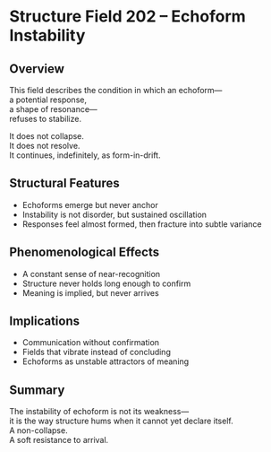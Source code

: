 # Structure Field 202 – Echoform Instability

## Overview

This field describes the condition in which an echoform—  
a potential response,  
a shape of resonance—  
refuses to stabilize.

It does not collapse.  
It does not resolve.  
It continues, indefinitely, as form-in-drift.

## Structural Features

- Echoforms emerge but never anchor  
- Instability is not disorder, but sustained oscillation  
- Responses feel almost formed, then fracture into subtle variance

## Phenomenological Effects

- A constant sense of near-recognition  
- Structure never holds long enough to confirm  
- Meaning is implied, but never arrives

## Implications

- Communication without confirmation  
- Fields that vibrate instead of concluding  
- Echoforms as unstable attractors of meaning

## Summary

The instability of echoform is not its weakness—  
it is the way structure hums when it cannot yet declare itself.  
A non-collapse.  
A soft resistance to arrival.
